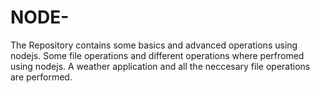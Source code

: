 # NODE-
The Repository contains some basics and advanced operations using nodejs.
Some file operations and different operations where perfromed using nodejs.
A weather application and all the neccesary file operations are performed.
